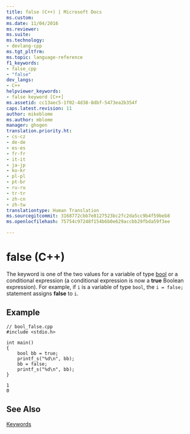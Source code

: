 ```yaml
---
title: false (C++) | Microsoft Docs
ms.custom: 
ms.date: 11/04/2016
ms.reviewer: 
ms.suite: 
ms.technology:
- devlang-cpp
ms.tgt_pltfrm: 
ms.topic: language-reference
f1_keywords:
- false_cpp
- "false"
dev_langs:
- C++
helpviewer_keywords:
- false keyword [C++]
ms.assetid: cc13aec5-1f02-4d38-8dbf-5473ea2b354f
caps.latest.revision: 11
author: mikeblome
ms.author: mblome
manager: ghogen
translation.priority.ht:
- cs-cz
- de-de
- es-es
- fr-fr
- it-it
- ja-jp
- ko-kr
- pl-pl
- pt-br
- ru-ru
- tr-tr
- zh-cn
- zh-tw
translationtype: Human Translation
ms.sourcegitcommit: 3168772cbb7e8127523bc2fc2da5cc9b4f59beb8
ms.openlocfilehash: 75754c97248f154b6b0e629accbb29fbda59f3ee

---
```

# false (C++)
The keyword is one of the two values for a variable of type [bool](../cpp/bool-cpp.md) or a conditional expression (a conditional expression is now a **true** Boolean expression). For example, if `i` is a variable of type `bool`, the `i = false;` statement assigns **false** to `i`.  
  
## Example  
  
```  
// bool_false.cpp  
#include <stdio.h>  
  
int main()  
{  
    bool bb = true;  
    printf_s("%d\n", bb);  
    bb = false;  
    printf_s("%d\n", bb);  
}  
```  
  
```Output  
1  
0  
```  
  
## See Also  
 [Keywords](../cpp/keywords-cpp.md)


<!--HONumber=Jan17_HO1-->



